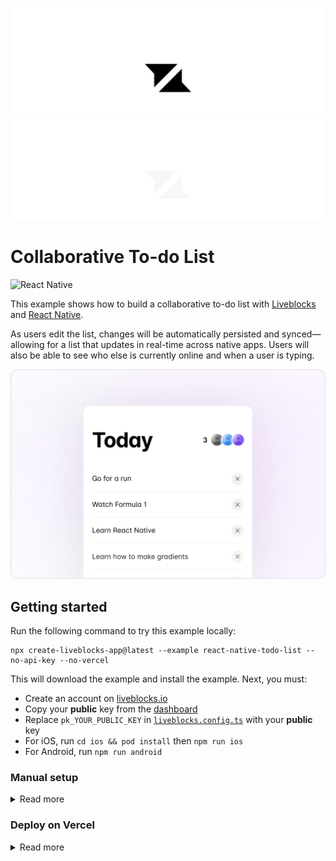 <p align="center">
  <a href="https://liveblocks.io#gh-light-mode-only">
    <img src="https://raw.githubusercontent.com/liveblocks/liveblocks/main/.github/assets/header-light.svg" alt="Liveblocks" />
  </a>
  <a href="https://liveblocks.io#gh-dark-mode-only">
    <img src="https://raw.githubusercontent.com/liveblocks/liveblocks/main/.github/assets/header-dark.svg" alt="Liveblocks" />
  </a>
</p>

# Collaborative To-do List

<p>
   <img src="https://img.shields.io/badge/-react%20native-blue?style=flat&logo=react&color=0bd&logoColor=fff" alt="React Native">
</p>

This example shows how to build a collaborative to-do list with [Liveblocks](https://liveblocks.io) and [React Native](https://reactnative.dev/).

As users edit the list, changes will be automatically persisted and synced—allowing for a list that updates in real-time across native apps. Users will also be able to see who else is currently online and when a user is typing.

<img src="https://raw.githubusercontent.com/liveblocks/liveblocks/main/.github/assets/examples/todo-list-native.png" width="536" alt="Collaborative To-do List" />

## Getting started

Run the following command to try this example locally:

```shell
npx create-liveblocks-app@latest --example react-native-todo-list --no-api-key --no-vercel
```

This will download the example and install the example. Next, you must:

- Create an account on [liveblocks.io](https://liveblocks.io/dashboard)
- Copy your **public** key from the [dashboard](https://liveblocks.io/dashboard/apikeys)
- Replace `pk_YOUR_PUBLIC_KEY` in [`liveblocks.config.ts`](./liveblocks.config.ts) with your **public** key
- For iOS, run `cd ios && pod install` then `npm run ios`
- For Android, run `npm run android`

### Manual setup
<details><summary>Read more</summary>

<p></p>

Alternatively, you can set up your project manually:

- Install all dependencies with `npm install`
- Create an account on [liveblocks.io](https://liveblocks.io/dashboard)
- Copy your **public** key from the [dashboard](https://liveblocks.io/dashboard/apikeys)
- Replace `pk_YOUR_PUBLIC_KEY` in [`liveblocks.config.ts`](./liveblocks.config.ts) with your **public** key
- For iOS, run `cd ios && pod install` then `npm run ios`
- For Android, run `npm run android`

</details>

### Deploy on Vercel

<details><summary>Read more</summary>

<p></p>

To both deploy on [Vercel](https://vercel.com), and run the example locally, use the following command:

```shell
npx create-liveblocks-app@latest --example react-native-todo-list --vercel
```

This will download the example and ask permission to open your browser, enabling you to deploy to Vercel. Next, you must:

- Create an account on [liveblocks.io](https://liveblocks.io/dashboard)
- Copy your **public** key from the [dashboard](https://liveblocks.io/dashboard/apikeys)
- Replace `pk_YOUR_PUBLIC_KEY` in [`liveblocks.config.ts`](./liveblocks.config.ts) with your **public** key
- Push a commit to update the Vercel demo with the key
- For iOS, run `cd ios && pod install` then `npm run ios`
- For Android, run `npm run android`

</details>
